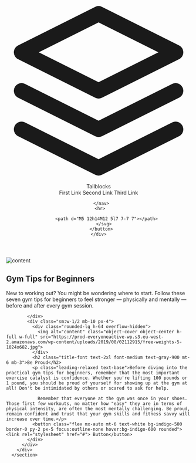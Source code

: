 <!DOCTYPE html>
<html lang="en">
<head>
    <link href="https://unpkg.com/tailwindcss@^2/dist/tailwind.min.css" rel="stylesheet">
    <meta charset="UTF-8">
    <meta http-equiv="X-UA-Compatible" content="IE=edge">
    <meta name="viewport" content="width=device-width, initial-scale=1.0">
    <title>Document</title>
</head>
<header class="text-gray-600 body-font">
    <div class="container mx-auto flex flex-wrap p-5 flex-col md:flex-row items-center">
      <a class="flex title-font font-medium items-center text-gray-900 mb-4 md:mb-0">
        <svg xmlns="http://www.w3.org/2000/svg" fill="none" stroke="currentColor" stroke-linecap="round" stroke-linejoin="round" stroke-width="2" class="w-10 h-10 text-white p-2 bg-indigo-500 rounded-full" viewBox="0 0 24 24">
          <path d="M12 2L2 7l10 5 10-5-10-5zM2 17l10 5 10-5M2 12l10 5 10-5"></path>
        </svg>
        <span class="ml-3 text-xl">Tailblocks</span>
      </a>
      <nav class="md:mr-auto md:ml-4 md:py-1 md:pl-4 md:border-l md:border-gray-400	flex flex-wrap items-center text-base justify-center">
        <a  class="mr-5 hover:text-gray-900"><link rel="stylesheet" href="#"> First Link</a>
        <a class="mr-5 hover:text-gray-900">Second Link</a>
        <a class="mr-5 hover:text-gray-900">Third Link</a>
       
      </nav>
     <hr>
        
          <path d="M5 12h14M12 5l7 7-7 7"></path>
        </svg>
      </button>
    </div>
  </header>

<body>
    <section class="text-gray-600 body-font">
        <div class="container px-5 py-24 mx-auto">
          <div class="flex flex-wrap -mx-4 -mb-10 text-center">
            <div class="sm:w-1/2 mb-10 px-4">
              <div class="rounded-lg h-64 overflow-hidden">
                <img alt="content" class="object-cover object-center h-full w-full" src="https://www.planetfitness.com/sites/default/files/feature-image/PF14209_LowRes%20%281%29.jpg">
              </div>
              <h2 class="title-font text-2xl font-medium text-gray-900 mt-6 mb-3">Gym Tips for Beginners</h2>
              <p class="leading-relaxed text-base">New to working out? You might be wondering where to start. Follow these seven gym tips for beginners to feel stronger — physically and mentally — before and after every gym session.</p>

            </div>
            <div class="sm:w-1/2 mb-10 px-4">
              <div class="rounded-lg h-64 overflow-hidden">
                <img alt="content" class="object-cover object-center h-full w-full" src="https://prod-everyoneactive-wp.s3.eu-west-2.amazonaws.com/wp-content/uploads/2019/08/02112915/free-weights-5-1024x682.jpg">
              </div>
              <h2 class="title-font text-2xl font-medium text-gray-900 mt-6 mb-3">Be Proud</h2>
              <p class="leading-relaxed text-base">Before diving into the practical gym tips for beginners, remember that the most important exercise catalyst is confidence. Whether you're lifting 100 pounds or 1 pound, you should be proud of yourself for showing up at the gym at all! Don't be intimidated by others or scared to ask for help.

                Remember that everyone at the gym was once in your shoes. Those first few workouts, no matter how "easy" they are in terms of physical intensity, are often the most mentally challenging. Be proud, remain confident and trust that your gym skills and fitness savvy will increase over time.</p>
              <button class="flex mx-auto mt-6 text-white bg-indigo-500 border-0 py-2 px-5 focus:outline-none hover:bg-indigo-600 rounded"><link rel="stylesheet" href="#"> Button</button>
            </div>
          </div>
        </div>
      </section>
</body>
</html>

